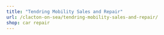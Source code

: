 ```yaml
---
title: "Tendring Mobility Sales and Repair"
url: /clacton-on-sea/tendring-mobility-sales-and-repair/
shop: car repair
---
```

